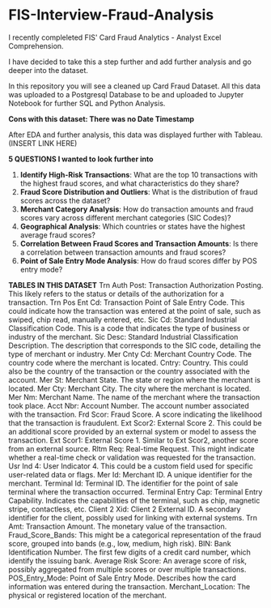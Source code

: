 # FIS-Interview-Fraud-Analysis

I recently compleleted FIS' Card Fraud Analytics - Analyst Excel Comprehension.

I have decided to take this a step further and add further analysis and go deeper into the dataset. 

In this repository you will see a cleaned up Card Fraud Dataset. All this data was uploaded to a Postgresql Database to be and uploaded to Jupyter Notebook for further SQL and Python Analysis. 

**Cons with this dataset: There was no Date Timestamp** 

After EDA and further analysis, this data was displayed further with Tableau. (INSERT LINK HERE)

**5 QUESTIONS I wanted to look further into**
1. **Identify High-Risk Transactions**: What are the top 10 transactions with the highest fraud scores, and what characteristics do they share?
2. **Fraud Score Distribution and Outliers**: What is the distribution of fraud scores across the dataset?
3. **Merchant Category Analysis**: How do transaction amounts and fraud scores vary across different merchant categories (SIC Codes)?
4. **Geographical Analysis**: Which countries or states have the highest average fraud scores?
5. **Correlation Between Fraud Scores and Transaction Amounts**: Is there a correlation between transaction amounts and fraud scores?
6. **Point of Sale Entry Mode Analysis**: How do fraud scores differ by POS entry mode?


**TABLES IN THIS DATASET**
Trn Auth Post: Transaction Authorization Posting. This likely refers to the status or details of the authorization for a transaction.
Trn Pos Ent Cd: Transaction Point of Sale Entry Code. This could indicate how the transaction was entered at the point of sale, such as swiped, chip read, manually entered, etc.
Sic Cd: Standard Industrial Classification Code. This is a code that indicates the type of business or industry of the merchant.
Sic Desc: Standard Industrial Classification Description. The description that corresponds to the SIC code, detailing the type of merchant or industry.
Mer Cnty Cd: Merchant Country Code. The country code where the merchant is located.
Cntry: Country. This could also be the country of the transaction or the country associated with the account.
Mer St: Merchant State. The state or region where the merchant is located.
Mer Cty: Merchant City. The city where the merchant is located.
Mer Nm: Merchant Name. The name of the merchant where the transaction took place.
Acct Nbr: Account Number. The account number associated with the transaction.
Frd Scor: Fraud Score. A score indicating the likelihood that the transaction is fraudulent.
Ext Scor2: External Score 2. This could be an additional score provided by an external system or model to assess the transaction.
Ext Scor1: External Score 1. Similar to Ext Scor2, another score from an external source.
Rltm Req: Real-time Request. This might indicate whether a real-time check or validation was requested for the transaction.
Usr Ind 4: User Indicator 4. This could be a custom field used for specific user-related data or flags.
Mer Id: Merchant ID. A unique identifier for the merchant.
Terminal Id: Terminal ID. The identifier for the point of sale terminal where the transaction occurred.
Terminal Entry Cap: Terminal Entry Capability. Indicates the capabilities of the terminal, such as chip, magnetic stripe, contactless, etc.
Client 2 Xid: Client 2 External ID. A secondary identifier for the client, possibly used for linking with external systems.
Trn Amt: Transaction Amount. The monetary value of the transaction.
Fraud_Score_Bands: This might be a categorical representation of the fraud score, grouped into bands (e.g., low, medium, high risk).
BIN: Bank Identification Number. The first few digits of a credit card number, which identify the issuing bank.
Average Risk Score: An average score of risk, possibly aggregated from multiple scores or over multiple transactions.
POS_Entry_Mode: Point of Sale Entry Mode. Describes how the card information was entered during the transaction.
Merchant_Location: The physical or registered location of the merchant.

